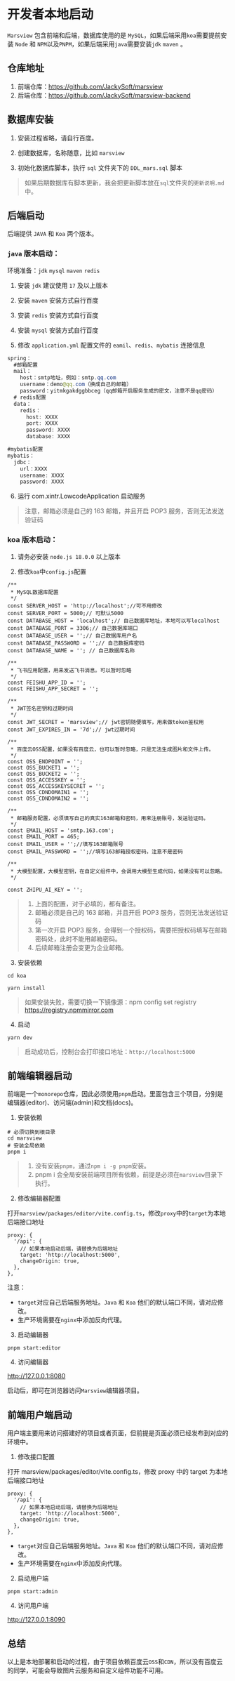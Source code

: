 # 开发者本地启动

`Marsview` 包含前端和后端，数据库使用的是 `MySQL`，如果后端采用`koa`需要提前安装 `Node` 和 `NPM`以及`PNPM`，如果后端采用`java`需要安装`jdk` `maven` 。

## 仓库地址

1. 前端仓库：https://github.com/JackySoft/marsview
2. 后端仓库：https://github.com/JackySoft/marsview-backend

## 数据库安装

1. 安装过程省略，请自行百度。

2. 创建数据库，名称随意，比如 `marsview`

3. 初始化数据库脚本，执行 `sql` 文件夹下的 `DDL_mars.sql` 脚本

> 如果后期数据库有脚本更新，我会把更新脚本放在`sql`文件夹的`更新说明.md`中。

## 后端启动

后端提供 `JAVA` 和 `Koa` 两个版本。

### `java` 版本启动：

环境准备：`jdk` `mysql` `maven` `redis`

1. 安装 `jdk` 建议使用 `17` 及以上版本

2. 安装 `maven` 安装方式自行百度

3. 安装 `redis` 安装方式自行百度

4. 安装 `mysql` 安装方式自行百度

5. 修改 `application.yml` 配置文件的 `eamil`、`redis`、`mybatis` 连接信息

```java
spring：
  #邮箱配置
  mail：
    host：smtp地址，例如：smtp.qq.com
    username：demo@qq.com（换成自己的邮箱）
    password：yitmkgakdggbbceg（qq邮箱开启服务生成的密文，注意不是qq密码）
  # redis配置
  data：
    redis：
      host: XXXX
      port: XXXX
      password: XXXX
      database: XXXX

#mybatis配置
mybatis：
  jdbc：
    url：XXXX
    username: XXXX
    password: XXXX

```

6. 运行 com.xintr.LowcodeApplication 启动服务

> 注意，邮箱必须是自己的 163 邮箱，并且开启 POP3 服务，否则无法发送验证码

### koa 版本启动：

1. 请务必安装 `node.js 18.0.0` 以上版本

2. 修改`koa`中`config.js`配置

```
/**
 * MySQL数据库配置
 */
const SERVER_HOST = 'http://localhost';//可不用修改
const SERVER_PORT = 5000;// 可默认5000
const DATABASE_HOST = 'localhost';// 自己数据库地址，本地可以写localhost
const DATABASE_PORT = 3306;// 自己数据库端口
const DATABASE_USER = '';// 自己数据库用户名
const DATABASE_PASSWORD = '';// 自己数据库密码
const DATABASE_NAME = ''; // 自己数据库名称

/**
 * 飞书应用配置，用来发送飞书消息。可以暂时忽略
 */
const FEISHU_APP_ID = '';
const FEISHU_APP_SECRET = '';

/**
 * JWT签名密钥和过期时间
 */
const JWT_SECRET = 'marsview';// jwt密钥随便填写，用来做token鉴权用
const JWT_EXPIRES_IN = '7d';// jwt过期时间

/**
 * 百度云OSS配置，如果没有百度云，也可以暂时忽略，只是无法生成图片和文件上传。
 */
const OSS_ENDPOINT = '';
const OSS_BUCKET1 = '';
const OSS_BUCKET2 = '';
const OSS_ACCESSKEY = '';
const OSS_ACCESSKEYSECRET = '';
const OSS_CDNDOMAIN1 = '';
const OSS_CDNDOMAIN2 = '';

/**
 * 邮箱服务配置，必须填写自己的真实163邮箱和密码，用来注册账号，发送验证码。
 */
const EMAIL_HOST = 'smtp.163.com';
const EMAIL_PORT = 465;
const EMAIL_USER = '';//填写163邮箱账号
const EMAIL_PASSWORD = '';//填写163邮箱授权密码，注意不是密码

/**
 * 大模型配置，大模型密钥，在自定义组件中，会调用大模型生成代码，如果没有可以忽略。
 */

const ZHIPU_AI_KEY = '';

```

> 1. 上面的配置，对于必填的，都有备注。
> 2. 邮箱必须是自己的 163 邮箱，并且开启 POP3 服务，否则无法发送验证码
> 3. 第一次开启 POP3 服务，会得到一个授权码，需要把授权码填写在邮箱密码处，此时不能用邮箱密码。
> 4. 后续邮箱注册会变更为企业邮箱。

3. 安装依赖

```
cd koa

yarn install
```

> 如果安装失败，需要切换一下镜像源：npm config set registry https://registry.npmmirror.com

4. 启动

```
yarn dev

```

> 启动成功后，控制台会打印接口地址：`http://localhost:5000`

## 前端编辑器启动

前端是一个`monorepo`仓库，因此必须使用`pnpm`启动。里面包含三个项目，分别是编辑器(editor)、访问端(admin)和文档(docs)。

1. 安装依赖

```
# 必须切换到根目录
cd marsview
# 安装全局依赖
pnpm i
```

> 1. 没有安装`pnpm`，通过`npm i -g pnpm`安装。
> 2. pnpm i 会全局安装前端项目所有依赖，前提是必须在`marsview`目录下执行。

2. 修改编辑器配置

打开`marsview/packages/editor/vite.config.ts`，修改`proxy`中的`target`为本地后端接口地址

```shell
proxy: {
  '/api': {
    // 如果本地启动后端，请替换为后端地址
    target: 'http://localhost:5000',
    changeOrigin: true,
  },
},
```

注意：

- `target`对应自己后端服务地址。`Java` 和 `Koa` 他们的默认端口不同，请对应修改。
- 生产环境需要在`nginx`中添加反向代理。

3. 启动编辑器

```
pnpm start:editor
```

4. 访问编辑器

http://127.0.0.1:8080

启动后，即可在浏览器访问`Marsview`编辑器项目。

## 前端用户端启动

用户端主要用来访问搭建好的项目或者页面，但前提是页面必须已经发布到对应的环境中。

1. 修改接口配置

打开 marsview/packages/editor/vite.config.ts，修改 proxy 中的 target 为本地后端接口地址

```
proxy: {
  '/api': {
    // 如果本地启动后端，请替换为后端地址
    target: 'http://localhost:5000',
    changeOrigin: true,
  },
},
```

- `target`对应自己后端服务地址。`Java` 和 `Koa` 他们的默认端口不同，请对应修改。
- 生产环境需要在`nginx`中添加反向代理。

2. 启动用户端

```
pnpm start:admin
```

4. 访问用户端

http://127.0.0.1:8090

## 总结

以上是本地部署和启动的过程，由于项目依赖百度云`OSS`和`CDN`，所以没有百度云的同学，可能会导致图片云服务和自定义组件功能不可用。
